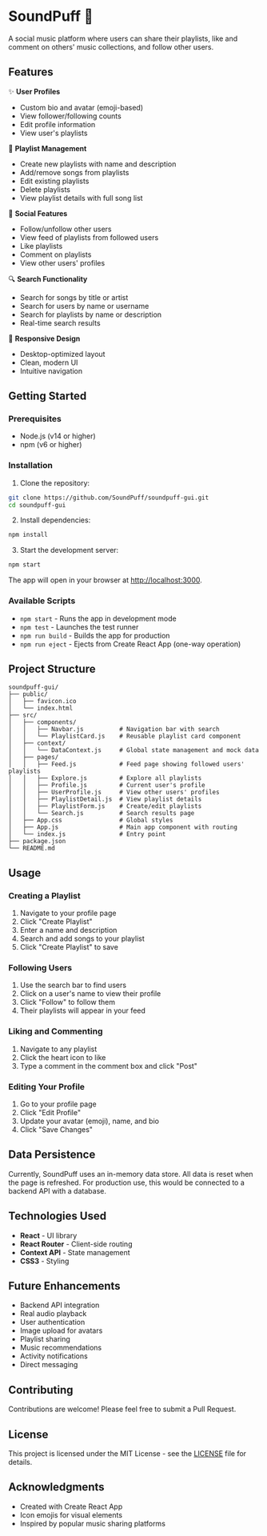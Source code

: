 # SoundPuff 🎵

A social music platform where users can share their playlists, like and comment on others' music collections, and follow other users.

## Features

✨ **User Profiles**
- Custom bio and avatar (emoji-based)
- View follower/following counts
- Edit profile information
- View user's playlists

🎵 **Playlist Management**
- Create new playlists with name and description
- Add/remove songs from playlists
- Edit existing playlists
- Delete playlists
- View playlist details with full song list

👥 **Social Features**
- Follow/unfollow other users
- View feed of playlists from followed users
- Like playlists
- Comment on playlists
- View other users' profiles

🔍 **Search Functionality**
- Search for songs by title or artist
- Search for users by name or username
- Search for playlists by name or description
- Real-time search results

🎨 **Responsive Design**
- Desktop-optimized layout
- Clean, modern UI
- Intuitive navigation

## Getting Started

### Prerequisites

- Node.js (v14 or higher)
- npm (v6 or higher)

### Installation

1. Clone the repository:
```bash
git clone https://github.com/SoundPuff/soundpuff-gui.git
cd soundpuff-gui
```

2. Install dependencies:
```bash
npm install
```

3. Start the development server:
```bash
npm start
```

The app will open in your browser at [http://localhost:3000](http://localhost:3000).

### Available Scripts

- `npm start` - Runs the app in development mode
- `npm test` - Launches the test runner
- `npm run build` - Builds the app for production
- `npm run eject` - Ejects from Create React App (one-way operation)

## Project Structure

```
soundpuff-gui/
├── public/
│   ├── favicon.ico
│   └── index.html
├── src/
│   ├── components/
│   │   ├── Navbar.js          # Navigation bar with search
│   │   └── PlaylistCard.js    # Reusable playlist card component
│   ├── context/
│   │   └── DataContext.js     # Global state management and mock data
│   ├── pages/
│   │   ├── Feed.js            # Feed page showing followed users' playlists
│   │   ├── Explore.js         # Explore all playlists
│   │   ├── Profile.js         # Current user's profile
│   │   ├── UserProfile.js     # View other users' profiles
│   │   ├── PlaylistDetail.js  # View playlist details
│   │   ├── PlaylistForm.js    # Create/edit playlists
│   │   └── Search.js          # Search results page
│   ├── App.css                # Global styles
│   ├── App.js                 # Main app component with routing
│   └── index.js               # Entry point
├── package.json
└── README.md
```

## Usage

### Creating a Playlist

1. Navigate to your profile page
2. Click "Create Playlist"
3. Enter a name and description
4. Search and add songs to your playlist
5. Click "Create Playlist" to save

### Following Users

1. Use the search bar to find users
2. Click on a user's name to view their profile
3. Click "Follow" to follow them
4. Their playlists will appear in your feed

### Liking and Commenting

1. Navigate to any playlist
2. Click the heart icon to like
3. Type a comment in the comment box and click "Post"

### Editing Your Profile

1. Go to your profile page
2. Click "Edit Profile"
3. Update your avatar (emoji), name, and bio
4. Click "Save Changes"

## Data Persistence

Currently, SoundPuff uses an in-memory data store. All data is reset when the page is refreshed. For production use, this would be connected to a backend API with a database.

## Technologies Used

- **React** - UI library
- **React Router** - Client-side routing
- **Context API** - State management
- **CSS3** - Styling

## Future Enhancements

- Backend API integration
- Real audio playback
- User authentication
- Image upload for avatars
- Playlist sharing
- Music recommendations
- Activity notifications
- Direct messaging

## Contributing

Contributions are welcome! Please feel free to submit a Pull Request.

## License

This project is licensed under the MIT License - see the [LICENSE](LICENSE) file for details.

## Acknowledgments

- Created with Create React App
- Icon emojis for visual elements
- Inspired by popular music sharing platforms
